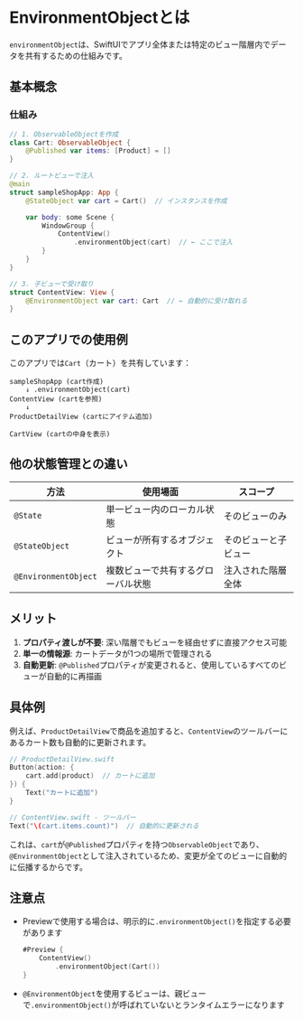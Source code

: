 # EnvironmentObjectとは

`environmentObject`は、SwiftUIでアプリ全体または特定のビュー階層内でデータを共有するための仕組みです。

## 基本概念

### 仕組み
```swift
// 1. ObservableObjectを作成
class Cart: ObservableObject {
    @Published var items: [Product] = []
}

// 2. ルートビューで注入
@main
struct sampleShopApp: App {
    @StateObject var cart = Cart()  // インスタンスを作成

    var body: some Scene {
        WindowGroup {
            ContentView()
                .environmentObject(cart)  // ← ここで注入
        }
    }
}

// 3. 子ビューで受け取り
struct ContentView: View {
    @EnvironmentObject var cart: Cart  // ← 自動的に受け取れる
}
```

## このアプリでの使用例

このアプリでは`Cart`（カート）を共有しています：

```
sampleShopApp (cart作成)
    ↓ .environmentObject(cart)
ContentView (cartを参照)
    ↓
ProductDetailView (cartにアイテム追加)

CartView (cartの中身を表示)
```

## 他の状態管理との違い

| 方法 | 使用場面 | スコープ |
|------|---------|---------|
| `@State` | 単一ビュー内のローカル状態 | そのビューのみ |
| `@StateObject` | ビューが所有するオブジェクト | そのビューと子ビュー |
| `@EnvironmentObject` | 複数ビューで共有するグローバル状態 | 注入された階層全体 |

## メリット

1. **プロパティ渡しが不要**: 深い階層でもビューを経由せずに直接アクセス可能
2. **単一の情報源**: カートデータが1つの場所で管理される
3. **自動更新**: `@Published`プロパティが変更されると、使用しているすべてのビューが自動的に再描画

## 具体例

例えば、`ProductDetailView`で商品を追加すると、`ContentView`のツールバーにあるカート数も自動的に更新されます。

```swift
// ProductDetailView.swift
Button(action: {
    cart.add(product)  // カートに追加
}) {
    Text("カートに追加")
}

// ContentView.swift - ツールバー
Text("\(cart.items.count)")  // 自動的に更新される
```

これは、`cart`が`@Published`プロパティを持つ`ObservableObject`であり、`@EnvironmentObject`として注入されているため、変更が全てのビューに自動的に伝播するからです。

## 注意点

- Previewで使用する場合は、明示的に`.environmentObject()`を指定する必要があります
  ```swift
  #Preview {
      ContentView()
          .environmentObject(Cart())
  }
  ```

- `@EnvironmentObject`を使用するビューは、親ビューで`.environmentObject()`が呼ばれていないとランタイムエラーになります
